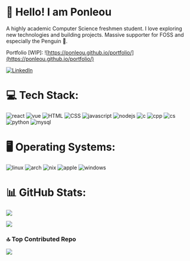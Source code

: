 # 👋 Hello! I am Ponleou

A highly academic Computer Science freshmen student. I love exploring new technologies and building projects. Massive supporter for FOSS and especially the Penguin 🐧.

Portfolio [WIP]: ![https://ponleou.github.io/portfolio/](https://ponleou.github.io/portfolio/)

[![LinkedIn](https://img.shields.io/badge/LinkedIn-%230077B5.svg?logo=linkedin&logoColor=white)](https://linkedin.com/in/ponleou) 

# 💻 Tech Stack:
![react](https://skillicons.dev/icons?i=react) ![vue](https://skillicons.dev/icons?i=vue) ![HTML](https://skillicons.dev/icons?i=html) ![CSS](https://skillicons.dev/icons?i=css) ![javascript](https://skillicons.dev/icons?i=js) ![nodejs](https://skillicons.dev/icons?i=nodejs) ![c](https://skillicons.dev/icons?i=c) ![cpp](https://skillicons.dev/icons?i=cpp) ![cs](https://skillicons.dev/icons?i=cs) ![python](https://skillicons.dev/icons?i=py) ![mysql](https://skillicons.dev/icons?i=mysql)

# 🖥️ Operating Systems:
![linux](https://skillicons.dev/icons?i=linux) ![arch](https://skillicons.dev/icons?i=arch) ![nix](https://skillicons.dev/icons?i=nix) ![apple](https://skillicons.dev/icons?i=apple) ![windows](https://skillicons.dev/icons?i=windows)

# 📊 GitHub Stats:
![](https://github-readme-stats.vercel.app/api?username=ponleou&theme=dark&hide_border=false&include_all_commits=true&count_private=true)<br/>
<!--
![](https://github-readme-streak-stats.herokuapp.com/?user=ponleou&theme=dark&hide_border=false)<br/>
-->
![](https://github-readme-stats.vercel.app/api/top-langs/?username=ponleou&theme=dark&hide_border=false&include_all_commits=true&count_private=true&layout=compact)

### 🔝 Top Contributed Repo
![](https://github-contributor-stats.vercel.app/api?username=ponleou&limit=5&theme=dark&combine_all_yearly_contributions=true)

<!--
# 📝 LeetCode Stats:
![LeetCode Stats](https://leetcard.jacoblin.cool/ponleou?theme=dark&font=Roboto&ext=activity)
-->
<!-- Proudly created with GPRM ( https://gprm.itsvg.in ) -->
